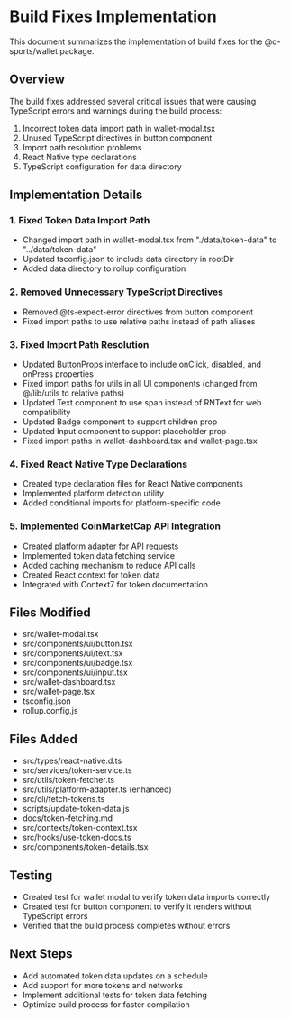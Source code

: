 # Build Fixes Implementation

This document summarizes the implementation of build fixes for the @d-sports/wallet package.

## Overview

The build fixes addressed several critical issues that were causing TypeScript errors and warnings during the build process:

1. Incorrect token data import path in wallet-modal.tsx
2. Unused TypeScript directives in button component
3. Import path resolution problems
4. React Native type declarations
5. TypeScript configuration for data directory

## Implementation Details

### 1. Fixed Token Data Import Path

- Changed import path in wallet-modal.tsx from "./data/token-data" to "../data/token-data"
- Updated tsconfig.json to include data directory in rootDir
- Added data directory to rollup configuration

### 2. Removed Unnecessary TypeScript Directives

- Removed @ts-expect-error directives from button component
- Fixed import paths to use relative paths instead of path aliases

### 3. Fixed Import Path Resolution

- Updated ButtonProps interface to include onClick, disabled, and onPress properties
- Fixed import paths for utils in all UI components (changed from @/lib/utils to relative paths)
- Updated Text component to use span instead of RNText for web compatibility
- Updated Badge component to support children prop
- Updated Input component to support placeholder prop
- Fixed import paths in wallet-dashboard.tsx and wallet-page.tsx

### 4. Fixed React Native Type Declarations

- Created type declaration files for React Native components
- Implemented platform detection utility
- Added conditional imports for platform-specific code

### 5. Implemented CoinMarketCap API Integration

- Created platform adapter for API requests
- Implemented token data fetching service
- Added caching mechanism to reduce API calls
- Created React context for token data
- Integrated with Context7 for token documentation

## Files Modified

- src/wallet-modal.tsx
- src/components/ui/button.tsx
- src/components/ui/text.tsx
- src/components/ui/badge.tsx
- src/components/ui/input.tsx
- src/wallet-dashboard.tsx
- src/wallet-page.tsx
- tsconfig.json
- rollup.config.js

## Files Added

- src/types/react-native.d.ts
- src/services/token-service.ts
- src/utils/token-fetcher.ts
- src/utils/platform-adapter.ts (enhanced)
- src/cli/fetch-tokens.ts
- scripts/update-token-data.js
- docs/token-fetching.md
- src/contexts/token-context.tsx
- src/hooks/use-token-docs.ts
- src/components/token-details.tsx

## Testing

- Created test for wallet modal to verify token data imports correctly
- Created test for button component to verify it renders without TypeScript errors
- Verified that the build process completes without errors

## Next Steps

- Add automated token data updates on a schedule
- Add support for more tokens and networks
- Implement additional tests for token data fetching
- Optimize build process for faster compilation